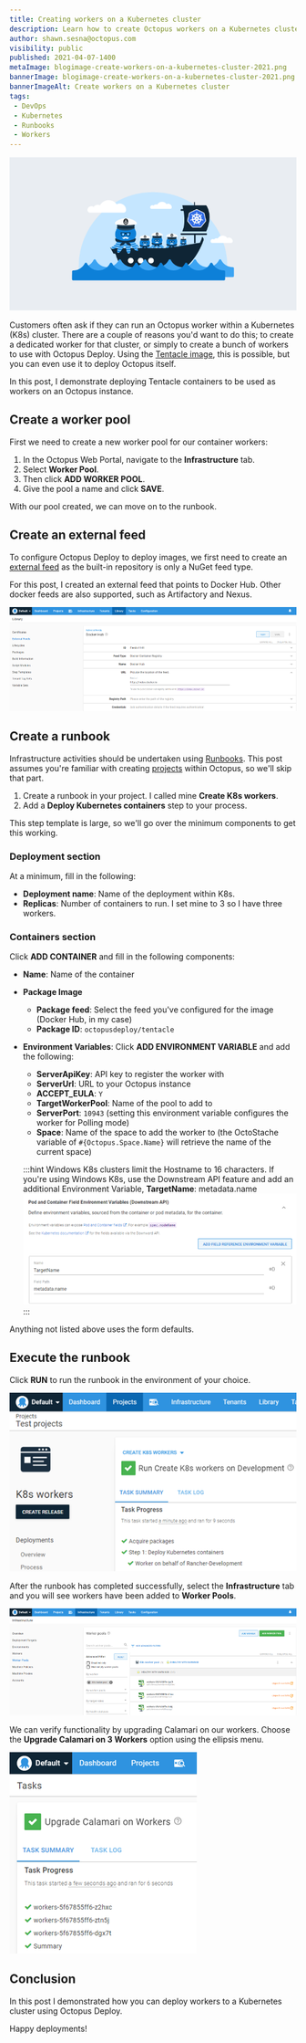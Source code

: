 ```yaml
---
title: Creating workers on a Kubernetes cluster
description: Learn how to create Octopus workers on a Kubernetes cluster using Octopus Deploy.
author: shawn.sesna@octopus.com
visibility: public
published: 2021-04-07-1400
metaImage: blogimage-create-workers-on-a-kubernetes-cluster-2021.png
bannerImage: blogimage-create-workers-on-a-kubernetes-cluster-2021.png
bannerImageAlt: Create workers on a Kubernetes cluster
tags:
 - DevOps
 - Kubernetes
 - Runbooks
 - Workers
---
```


![Create workers on a Kubernetes cluster](blogimage-create-workers-on-a-kubernetes-cluster-2021.png)

Customers often ask if they can run an Octopus worker within a Kubernetes (K8s) cluster. There are a couple of reasons you'd want to do this; to create a dedicated worker for that cluster, or simply to create a bunch of workers to use with Octopus Deploy. Using the [Tentacle image](https://hub.docker.com/r/octopusdeploy/tentacle), this is possible, but you can even use it to deploy Octopus itself. 

In this post, I demonstrate deploying Tentacle containers to be used as workers on an Octopus instance.

## Create a worker pool
First we need to create a new worker pool for our container workers:

1. In the Octopus Web Portal, navigate to the **Infrastructure** tab.
1. Select **Worker Pool**.
1. Then click **ADD WORKER POOL**.
1. Give the pool a name and click **SAVE**.  

With our pool created, we can move on to the runbook.

## Create an external feed

To configure Octopus Deploy to deploy images, we first need to create an [external feed](https://octopus.com/docs/packaging-applications/package-repositories) as the built-in repository is only a NuGet feed type.  

For this post, I created an external feed that points to Docker Hub. Other docker feeds are also supported, such as Artifactory and Nexus.

![Octopus Docker Hub Feed](octopus-docker-hub-feed.png)

## Create a runbook

Infrastructure activities should be undertaken using [Runbooks](https://octopus.com/docs/runbooks). This post assumes you're familiar with creating [projects](https://octopus.com/docs/projects) within Octopus, so we'll skip that part.  

1. Create a runbook in your project. I called mine **Create K8s workers**.
1. Add a **Deploy Kubernetes containers** step to your process.

This step template is large, so we'll go over the minimum components to get this working.

### Deployment section
At a minimum, fill in the following:

- **Deployment name**: Name of the deployment within K8s.
- **Replicas**: Number of containers to run. I set mine to 3 so I have three workers.

### Containers section
Click **ADD CONTAINER** and fill in the following components:

- **Name**: Name of the container
- **Package Image** 
  - **Package feed**: Select the feed you've configured for the image (Docker Hub, in my case)
  - **Package ID**: `octopusdeploy/tentacle`
- **Environment Variables**: Click **ADD ENVIRONMENT VARIABLE** and add the following:
  - **ServerApiKey**: API key to register the worker with
  - **ServerUrl**: URL to your Octopus instance
  - **ACCEPT_EULA**: `Y`
  - **TargetWorkerPool**: Name of the pool to add to
  - **ServerPort**: `10943` (setting this environment variable configures the worker for Polling mode)
  - **Space**: Name of the space to add the worker to (the OctoStache variable of `#{Octopus.Space.Name}` will retrieve the name of the current space)

  :::hint
  Windows K8s clusters limit the Hostname to 16 characters.  If you're using Windows K8s, use the Downstream API feature and add an additional Environment Variable, **TargetName**: metadata.name
  ![](octopus-container-targetname.png)
  :::

Anything not listed above uses the form defaults.  

## Execute the runbook
Click **RUN** to run the runbook in the environment of your choice.

![Successful execution of an Octopus runbook](octopus-runbook-success.png)

After the runbook has completed successfully, select the **Infrastructure** tab and you will see workers have been added to **Worker Pools**.

![Octopus worker pool](octopus-worker-pool.png)

We can verify functionality by upgrading Calamari on our workers. Choose the **Upgrade Calamari on 3 Workers** option using the ellipsis menu.

![Upgrading Octopus workers](octopus-upgrade-workers.png)

## Conclusion

In this post I demonstrated how you can deploy workers to a Kubernetes cluster using Octopus Deploy.  

Happy deployments!
